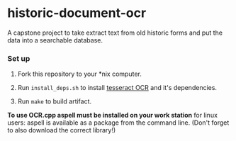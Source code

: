 # historic-document-ocr

A capstone project to take extract text from old historic forms and put the data into a searchable database.

### Set up

1. Fork this repository to your *nix computer.

2. Run `install_deps.sh` to install [tesseract OCR](https://github.com/tesseract-ocr/tesseract) and it's dependencies.

3. Run `make` to build artifact.

**To use OCR.cpp aspell must be installed on your work station**
  for linux users: aspell is available as a package from the command line. (Don't forget to also download the correct library!)
